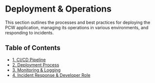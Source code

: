 # Deployment & Operations

This section outlines the processes and best practices for deploying the PCW application, managing its operations in various environments, and responding to incidents.

## Table of Contents

*   [1. CI/CD Pipeline](./01_ci_cd_pipeline.md)
*   [2. Deployment Process](./02_deployment_process.md)
*   [3. Monitoring & Logging](./03_monitoring_logging.md)
*   [4. Incident Response & Developer Role](./04_incident_response_role.md)
